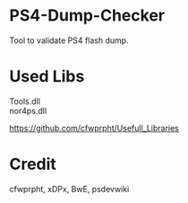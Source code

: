 # PS4-Dump-Checker

Tool to validate PS4 flash dump.

# Used Libs

Tools.dll                                
nor4ps.dll                           

https://github.com/cfwprpht/Usefull_Libraries

# Credit

cfwprpht, xDPx, BwE, psdevwiki

